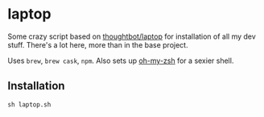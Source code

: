 # laptop

Some crazy script based on [thoughtbot/laptop](https://github.com/thoughtbot/laptop) for installation of all my dev stuff. There's a lot here, more than in the base project. 

Uses `brew`, `brew cask`, `npm`. Also sets up [oh-my-zsh](https://github.com/robbyrussell/oh-my-zsh) for a sexier shell.

## Installation

```
sh laptop.sh
```
